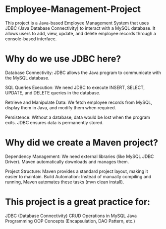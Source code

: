 # Employee-Management-Project
This project is a Java-based Employee Management System that uses JDBC (Java Database Connectivity) to interact with a MySQL database. It allows users to add, view, update, and delete employee records through a console-based interface.

# Why do we use JDBC here?
Database Connectivity: JDBC allows the Java program to communicate with the MySQL database.

SQL Queries Execution: We need JDBC to execute INSERT, SELECT, UPDATE, and DELETE queries in the database.

Retrieve and Manipulate Data: We fetch employee records from MySQL, display them in Java, and modify them when required.

Persistence: Without a database, data would be lost when the program exits. JDBC ensures data is permanently stored.

# Why did we create a Maven project? 
Dependency Management: We need external libraries (like MySQL JDBC Driver). Maven automatically downloads and manages them.

Project Structure: Maven provides a standard project layout, making it easier to maintain. Build Automation: Instead of manually compiling and running, Maven automates these tasks (mvn clean install).

# This project is a great practice for:
JDBC (Database Connectivity)
CRUD Operations in MySQL
Java Programming
OOP Concepts (Encapsulation, DAO Pattern, etc.)
